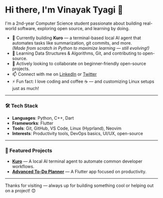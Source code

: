# Hi there, I'm Vinayak Tyagi 👋

I'm a 2nd-year Computer Science student passionate about building real-world software, exploring open source, and learning by doing.

- 🔭 Currently building **Kuro** — a terminal-based local AI agent that automates tasks like summarization, git commits, and more.  
  *(Made from scratch in Python to maximize learning — still evolving!)*
- 🌱 Learning Data Structures & Algorithms, Git, and contributing to open-source.
- 👯 Actively looking to collaborate on beginner-friendly open-source projects.
- 📫 Connect with me on [LinkedIn](https://www.linkedin.com/in/vinayaktyagi10) or [Twitter](https://x.com/VinayakTyagi05)
- ⚡ Fun fact: I love coding and coffee ☕ — and customizing Linux setups just as much!

---

### 🛠️ Tech Stack
- **Languages**: Python, C++, Dart
- **Frameworks**: Flutter
- **Tools**: Git, GitHub, VS Code, Linux (Hyprland), Neovim
- **Interests**: Productivity tools, DevOps basics, UI/UX, open-source

---

### 📂 Featured Projects

- [**Kuro**](https://github.com/vinayaktyagi10/kuro) — A local AI terminal agent to automate common developer workflows.
- [**Advanced To-Do Planner**](https://github.com/vinayaktyagi10/advanced_todo_planner) — A Flutter app focused on productivity.

---

Thanks for visiting — always up for building something cool or helping out on a project! 😊

